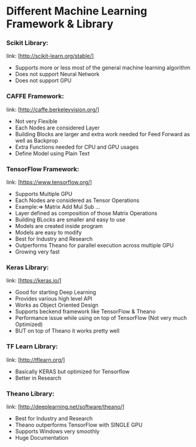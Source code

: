 # Different Machine Learning Framework & Library

### Scikit Library:
link: [http://scikit-learn.org/stable/]
* Supports more or less most of the general machine learning algorithm
* Does not support Neural Network
* Does not support GPU

### CAFFE Framework:
link: [http://caffe.berkeleyvision.org/]
* Not very Flexible
* Each Nodes are considered Layer
* Building Blocks are larger and extra work needed for Feed Forward as well as Backprop
* Extra Functions needed for CPU and GPU usages
* Define Model using Plain Text
	
### TensorFlow Framework:
link: [https://www.tensorflow.org/]
* Supports Multiple GPU
* Each Nodes are considered as Tensor Operations
* Example:=> Matrix Add Mul Sub ... 
* Layer defined as composition of those Matrix Operations
* Building BLocks are smaller and easy to use
* Models are created inside program
* Models are easy to modify
* Best for Industry and Research
* Outperforms Theano for parallel execution across multiple GPU
* Growing very fast
	
### Keras Library:
link: [https://keras.io/]
* Good for starting Deep Learning
* Provides various high level API 
* Works as Object Oriented Design
* Supports beckend framework like TensorFlow & Theano
* Performance issue while using on top of TensorFlow (Not very much Optimized)
* BUT on top of Theano it works pretty well
	
### TF Learn Library:
link: [http://tflearn.org/]
* Basically KERAS but optimized for Tensorflow
* Better in Research
	
### Theano Library:
link: [http://deeplearning.net/software/theano/]
* Best for Industry and Research
* Theano outperforms TensorFlow with SINGLE GPU
* Supports Windows very smoothly
* Huge Documentation
